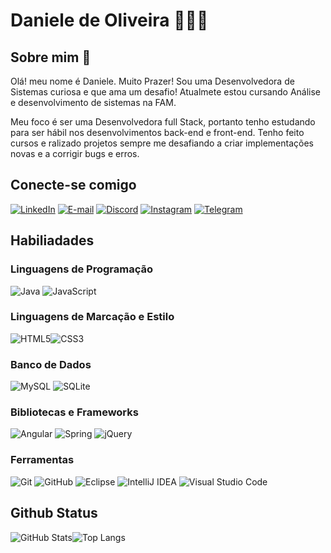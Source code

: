 # Daniele de Oliveira 👩🏼‍💻

## Sobre mim  🎯
 Olá! meu nome é Daniele. Muito Prazer! 
 Sou uma Desenvolvedora de Sistemas curiosa e que ama um desafio! Atualmete estou cursando Análise e desenvolvimento de sistemas na FAM.

 Meu foco é ser uma Desenvolvedora full Stack, portanto tenho estudando para ser hábil nos desenvolvimentos back-end e front-end. Tenho feito cursos e ralizado projetos sempre me desafiando a criar implementações novas e a corrigir bugs e erros. 


## Conecte-se comigo 
[![LinkedIn](https://img.shields.io/badge/LinkedIn-0077B5?style=for-the-badge&logo=linkedin&logoColor=white)](https://www.linkedin.com/in/daniele-oliveira-447ba2218/)
[![E-mail](https://img.shields.io/badge/-Email-000?style=for-the-badge&logo=microsoft-outlook&logoColor=007BFF)](mailto:daniele2303@hotmail.com)
[![Discord](https://img.shields.io/badge/Discord-7289DA?style=for-the-badge&logo=discord&logoColor=white)](https://discord.com/channels/@daniele0227/)
[![Instagram](https://img.shields.io/badge/-Instagram-%23E4405F?style=for-the-badge&logo=instagram&logoColor=white)](https://www.instagram.com/danielesilva233/)
[![Telegram](https://img.shields.io/badge/Telegram-000?style=for-the-badge&logo=telegram&logoColor=2CA5E0)](https://t.me/@DanieleeO)

## Habiliadades

### Linguagens de Programação

![Java](https://img.shields.io/badge/java-%23ED8B00.svg?style=for-the-badge&logo=openjdk&logoColor=white)
![JavaScript](https://img.shields.io/badge/JavaScript-F7DF1E?style=for-the-badge&logo=javascript&logoColor=black)

### Linguagens de Marcação e Estilo
![HTML5](https://img.shields.io/badge/HTML5-E34F26?style=for-the-badge&logo=html5&logoColor=white)![CSS3](https://img.shields.io/badge/CSS3-1572B6?style=for-the-badge&logo=css3&logoColor=white)

### Banco de Dados

![MySQL](https://img.shields.io/badge/MySQL-00000F?style=for-the-badge&logo=mysql&logoColor=white)
![SQLite](https://img.shields.io/badge/sqlite-%2307405e.svg?style=for-the-badge&logo=sqlite&logoColor=white)

### Bibliotecas e Frameworks 

![Angular](https://img.shields.io/badge/Angular-DD0031?style=for-the-badge&logo=angular&logoColor=white)
![Spring](https://img.shields.io/badge/spring-%236DB33F.svg?style=for-the-badge&logo=spring&logoColor=white)
![jQuery](https://img.shields.io/badge/jquery-%230769AD.svg?style=for-the-badge&logo=jquery&logoColor=white)

### Ferramentas

![Git](https://img.shields.io/badge/GIT-E44C30?style=for-the-badge&logo=git&logoColor=white)
![GitHub](https://img.shields.io/badge/github-%23121011.svg?style=for-the-badge&logo=github&logoColor=white)
![Eclipse](https://img.shields.io/badge/Eclipse-FE7A16.svg?style=for-the-badge&logo=Eclipse&logoColor=white)
![IntelliJ IDEA](https://img.shields.io/badge/IntelliJIDEA-000000.svg?style=for-the-badge&logo=intellij-idea&logoColor=white)
![Visual Studio Code](https://img.shields.io/badge/Visual%20Studio%20Code-0078d7.svg?style=for-the-badge&logo=visual-studio-code&logoColor=white)

## Github Status 
![GitHub Stats](https://github-readme-stats.vercel.app/api?username=DanieleDev&theme=transparent&bg_color=000&border_color=30A3DC&show_icons=true&icon_color=30A3DC&title_color=E94D5F&text_color=FFF)![Top Langs](https://github-readme-stats-git-masterrstaa-rickstaa.vercel.app/api/top-langs/?username=DanieleDev&layout=compact&bg_color=000&border_color=30A3DC&title_color=E94D5F&text_color=FFF)

